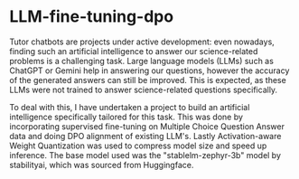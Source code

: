 # LLM-fine-tuning-dpo
Tutor chatbots are projects under active development: even nowadays, finding such an artificial intelligence to answer our science-related problems is a challenging task. Large language models (LLMs) such as ChatGPT or Gemini help in answering our questions, however the accuracy of the generated answers can still be improved. This is expected, as these LLMs were not trained to answer science-related questions specifically.

To deal with this, I have undertaken a project to build an artificial intelligence specifically tailored for this task. This was done by incorporating supervised fine-tuning on Multiple Choice Question Answer data and doing DPO alignment of existing LLM's. Lastly Activation-aware Weight Quantization was used to compress model size and speed up inference. The base model used was the "stablelm-zephyr-3b" model by stabilityai, which was sourced from Huggingface.

